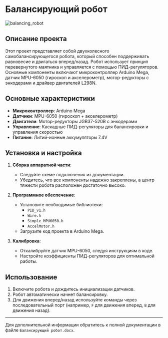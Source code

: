 
# Балансирующий робот
![balancing_robot](https://github.com/user-attachments/assets/1d558e0c-82c6-4435-ae1d-2758b51b6726)

## Описание проекта
Этот проект представляет собой двухколесного самобалансирующегося робота, который способен поддерживать равновесие и двигаться вперед/назад. Робот использует принцип перевернутого маятника и управляется с помощью ПИД-регуляторов. Основные компоненты включают микроконтроллер Arduino Mega, датчик MPU-6050 (гироскоп и акселерометр), мотор-редукторы с энкодерами и драйвер двигателей L298N.

## Основные характеристики
- **Микроконтроллер**: Arduino Mega
- **Датчики**: MPU-6050 (гироскоп + акселерометр)
- **Двигатели**: Мотор-редукторы JGB37-520B с энкодерами
- **Управление**: Каскадные ПИД-регуляторы для балансировки и управления скоростью
- **Питание**: Литий-ионные аккумуляторы 7.4V

## Установка и настройка
1. **Сборка аппаратной части**:
   - Следуйте схеме подключения из документации.
   - Убедитесь, что все компоненты надежно закреплены, а центр тяжести робота расположен достаточно высоко.

2. **Программное обеспечение**:
   - Установите необходимые библиотеки:
     - `PID_v1.h`
     - `Wire.h`
     - `Simple_MPU6050.h`
     - `AccelMotor.h`
   - Загрузите код проекта в Arduino Mega.

3. **Калибровка**:
   - Откалибруйте датчик MPU-6050, следуя инструкциям в коде.
   - Настройте коэффициенты ПИД-регуляторов для оптимальной работы.

## Использование
1. Включите робота и дождитесь инициализации датчиков.
2. Робот автоматически начнет балансировку.
3. Для движения вперед/назад используйте команды через последовательный порт (например, `F` для движения вперед, `B` для движения назад).

---

Для дополнительной информации обратитесь к полной документации в файле `Балансирующий робот.docx`.
